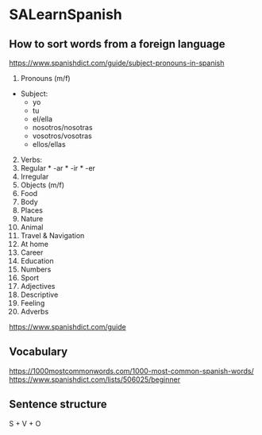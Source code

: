 # SALearnSpanish

## How to sort words from a foreign language
https://www.spanishdict.com/guide/subject-pronouns-in-spanish  
1. Pronouns (m/f)
  * Subject:
    * yo
    * tu
    * el/ella
    * nosotros/nosotras
    * vosotros/vosotras
    * ellos/ellas
2. Verbs:
  1. Regular
    * -ar
    * -ir
    * -er
  2. Irregular  
3. Objects (m/f)
  1. Food
  2. Body
  3. Places
  4. Nature
  5. Animal
  6. Travel & Navigation
  7. At home
  8. Career
  9. Education
  10. Numbers
  11. Sport
4. Adjectives
  1. Descriptive
  2. Feeling
5. Adverbs


https://www.spanishdict.com/guide

## Vocabulary
 
https://1000mostcommonwords.com/1000-most-common-spanish-words/  
https://www.spanishdict.com/lists/506025/beginner  
## Sentence structure

S + V + O
